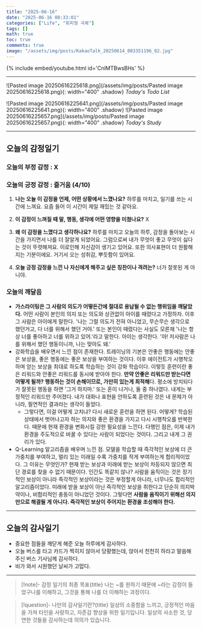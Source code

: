 ```yaml
---
title: "2025-06-16"
date: "2025-06-16 08:33:01"
categories: ["Life", "회피형 극복"]
tags: []
math: true
toc: true
comments: true
image: "/assets/img/posts/KakaoTalk_20250614_003351196_02.jpg"
---
```


{% include embed/youtube.html id='CnlMTBwsBHs' %}



---

![Pasted image 20250616225618.png](/assets/img/posts/Pasted image 20250616225618.png){: width="400" .shadow}
_Today's Todo List_

![Pasted image 20250616225641.png](/assets/img/posts/Pasted image 20250616225641.png){: width="400" .shadow}
![Pasted image 20250616225657.png](/assets/img/posts/Pasted image 20250616225657.png){: width="400" .shadow}
_Today's Study_

---
## 오늘의 감정일기

### 오늘의 부정 감정 : X

### 오늘의 긍정 감정 : 즐거움 (4/10)

1. **나는 오늘 이 감정을 언제, 어떤 상황에서 느꼈나요?**
하루를 마치고, 일기를 쓰는 시간에 느껴요. 요즘 들어 이 시간이 제일 재밌는 것 같아요.

2. **이 감정이 느껴질 때 말, 행동, 생각에 어떤 영향을 미쳤나요?**
X

3. **왜 이 감정을 느꼈다고 생각하나요?**
하루를 마치고 오늘의 하루, 감정을 돌아보는 시간을 가지면서 나를 더 잘알게 되었어요. 그럼으로써 내가 무엇이 좋고 무엇이 싫다는 것이 뚜렷해져요. 이로인해 자신감이 생기고 있어요. 또한 의사표현이 더 원활해지는 기분이에요. 거기서 오는 성취감, 뿌듯함이 있어요.

4. **오늘 긍정 감정을 느낀 나 자신에게 해주고 싶은 칭찬이나 격려는?**
너가 잘못된 게 아니야.

### 오늘의 깨달음

- **가스라이팅은 그 사람의 의도가 어떻든간에 절대로 용납될 수 없는 행위임을 깨달았다.** 어떤 사람이 본인의 의지 또는 의도와 상관없이 아이를 때렸다고 가정하자. 이후 그 사람은 아이에게 말한다. '나는 그럴 의도가 전혀 아니었고, 무슨무슨 생각으로 했던거고, 다 너를 위해서 했던 거야.' 또는 본인이 때렸다는 사실도 모른채 '나는 항상 너를 좋아하고 너를 위하고 있어.'라고 말한다. 아이는 생각한다. '아! 저사람은 나를 위해서 했던 행동이니까, 나는 맞아도 돼.'
- 강화학습을 배우면서 느낀 점이 존재한다. 트레이닝의 기본은 안좋은 행동에는 안좋은 보상을, 좋은 행동에는 좋은 보상을 부여하는 것이다. 이후 에이전트가 시행착오하며 얻는 보상을 최대로 하도록 학습하는 것이 강화 학습이다. 이렇듯 훈련이란 좋은 리워드와 안좋은 리워드를 동시에 받아야 한다. **만약 안좋은 리워드만 받는다면 어떻게 될까? 행동하는 것이 손해이므로, 가만히 있는게 최적해**다. 평소에 방치되다가 잘못된 행동을 하면 '그거 하지마.' 또는 혼이 나거나, 둘 중 하나였다. 내게는 부정적인 리워드만 주어졌다. 내가 대화나 표현을 안하도록 훈련된 것은 내 문제가 아니라, 필연적인 결과라는 생각이 들었다.
	- 그렇다면, 이걸 어떻게 고치냐? 다시 새로운 훈련을 하면 된다. 어떻게? 학습된 상태에서 벗어나고자 하는 의지와 좋은 환경을 가지고 다시 시행착오를 반복한다. 때문에 현재 환경을 변화시킬 강한 필요성을 느낀다. 다행인 점은, 이제 내가 환경을 주도적으로 바꿀 수 있다는 사람이 되었다는 것이다. 그리고 내게 그 권리가 있다.
- Q-Learning 알고리즘을 배우며 느낀 점. 모델을 학습할 때 즉각적인 보상에 더 큰 가중치를 부여하고, 멀리 있는 미래일 수록 가중치를 적게 부여하는게 합리적이었다. 그 이유는 무엇인가? 현재 받는 보상과 미래에 받는 보상이 차등되지 않으면 최단 경로를 찾을 수 없기 때문이다. 인간도 똑같지 않나? 사람을 움직이는 것은 장기적인 보상이 아니라 즉각적인 보상이라는 것은 부정할게 아니라, 너무나도 합리적인 알고리즘이었다. 미래에 받을 보상이 아닌 즉각적인 보상을 취한다고 단순히 의지박약이나, 비합리적인 충동이 아니었던 것이다. 그렇다면 **사람을 움직이기 위해선 의지만으로 해결될 게 아니다. 즉각적인 보상이 주어지는 환경을 조성해야 한다.**

---
## 오늘의 감사일기

- 중요한 점들을 깨닫게 해준 오늘 하루에게 감사하다.
- 오늘 버스를 타고 카드가 찍히지 않아서 당황했는데, 앉아서 천천히 하라고 말씀해주신 버스 기사님께 감사하다.
- 비가 와서 시원했던 날씨가 고맙다.

---

> [!note]- 감정 일기의 최종 목표{title}
> 나는 ~를 원하기 때문에 ~라는 감정이 들었구나를 이해하고, 그것을 통해 나를 더 이해하는 과정이다.

> [!question]- 나만의 감사일기란?{title}
> 일상의 소중함을 느끼고, 긍정적인 마음을 가져 타인을 사랑하고, 자존감 향상을 위한 일기입니다. 일상의 사소한 것, 당연한 것들을 감사하는데 의의가 있습니다.